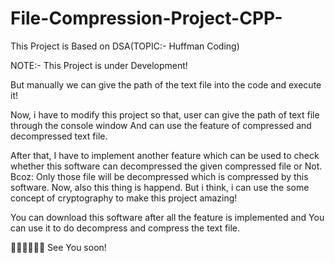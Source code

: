 # File-Compression-Project-CPP-

This Project is Based on DSA(TOPIC:- Huffman Coding)

NOTE:- This Project is under Development!

But manually we can give the path of the text file into the code and execute it!

Now, i have to modify this project so that, user can give the path of text file through the console window And can use the feature of compressed and decompressed text file.

After that, I have to implement another feature which can be used to check whether this software can decompressed the given compressed file or Not. Bcoz: 
Only those file will be decompressed which is compressed by this software. Now, also this thing is happend. But i think, i can use the some concept of cryptography to make this project amazing!

You can download this software after all the feature is implemented and You can use it to do decompress and compress the text file.

🤩🤩🤩🤩🤩🤩 See You soon!
